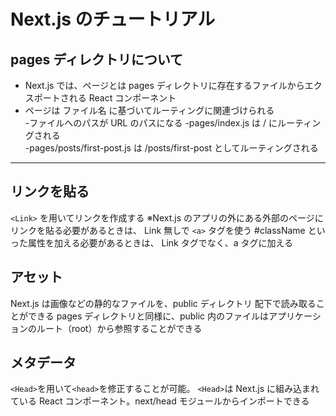 # Next.js のチュートリアル

## pages ディレクトリについて

- Next.js では、ページとは pages ディレクトリに存在するファイルからエクスポートされる React コンポーネント
- ページは ファイル名 に基づいてルーティングに関連づけられる  
  -ファイルへのパスが URL のパスになる
  -pages/index.js は / にルーティングされる  
  -pages/posts/first-post.js は /posts/first-post としてルーティングされる

---

## リンクを貼る

`<Link>` を用いてリンクを作成する
※Next.js のアプリの外にある外部のページにリンクを貼る必要があるときは、 Link 無しで `<a>` タグを使う
#className といった属性を加える必要があるときは、 Link タグでなく、a タグに加える

## アセット

Next.js は画像などの静的なファイルを、public ディレクトリ 配下で読み取ることができる
pages ディレクトリと同様に、public 内のファイルはアプリケーションのルート（root）から参照することができる

## メタデータ

`<Head>`を用いて`<head>`を修正することが可能。
`<Head>`は Next.js に組み込まれている React コンポーネント。next/head モジュールからインポートできる
